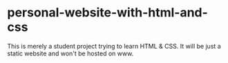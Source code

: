 # personal-website-with-html-and-css
This is merely a student project trying to learn HTML & CSS. 
It will be just a static website and won't be hosted on www.
